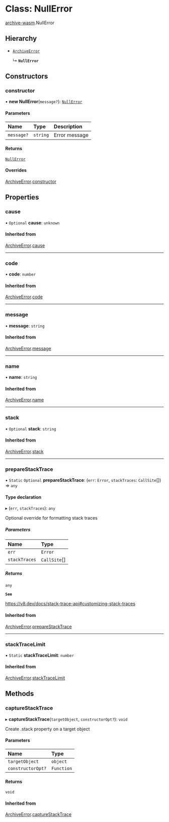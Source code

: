 # Class: NullError

[archive-wasm](../modules/archive_wasm.md).NullError

## Hierarchy

- [`ArchiveError`](archive_wasm.ArchiveError.md)

  ↳ **`NullError`**

## Constructors

### constructor

• **new NullError**(`message?`): [`NullError`](archive_wasm.NullError.md)

#### Parameters

| Name       | Type     | Description   |
| :--------- | :------- | :------------ |
| `message?` | `string` | Error message |

#### Returns

[`NullError`](archive_wasm.NullError.md)

#### Overrides

[ArchiveError](archive_wasm.ArchiveError.md).[constructor](archive_wasm.ArchiveError.md#constructor)

## Properties

### cause

• `Optional` **cause**: `unknown`

#### Inherited from

[ArchiveError](archive_wasm.ArchiveError.md).[cause](archive_wasm.ArchiveError.md#cause)

---

### code

• **code**: `number`

#### Inherited from

[ArchiveError](archive_wasm.ArchiveError.md).[code](archive_wasm.ArchiveError.md#code)

---

### message

• **message**: `string`

#### Inherited from

[ArchiveError](archive_wasm.ArchiveError.md).[message](archive_wasm.ArchiveError.md#message)

---

### name

• **name**: `string`

#### Inherited from

[ArchiveError](archive_wasm.ArchiveError.md).[name](archive_wasm.ArchiveError.md#name)

---

### stack

• `Optional` **stack**: `string`

#### Inherited from

[ArchiveError](archive_wasm.ArchiveError.md).[stack](archive_wasm.ArchiveError.md#stack)

---

### prepareStackTrace

▪ `Static` `Optional` **prepareStackTrace**: (`err`: `Error`, `stackTraces`: `CallSite`[]) => `any`

#### Type declaration

▸ (`err`, `stackTraces`): `any`

Optional override for formatting stack traces

##### Parameters

| Name          | Type         |
| :------------ | :----------- |
| `err`         | `Error`      |
| `stackTraces` | `CallSite`[] |

##### Returns

`any`

**`See`**

https://v8.dev/docs/stack-trace-api#customizing-stack-traces

#### Inherited from

[ArchiveError](archive_wasm.ArchiveError.md).[prepareStackTrace](archive_wasm.ArchiveError.md#preparestacktrace)

---

### stackTraceLimit

▪ `Static` **stackTraceLimit**: `number`

#### Inherited from

[ArchiveError](archive_wasm.ArchiveError.md).[stackTraceLimit](archive_wasm.ArchiveError.md#stacktracelimit)

## Methods

### captureStackTrace

▸ **captureStackTrace**(`targetObject`, `constructorOpt?`): `void`

Create .stack property on a target object

#### Parameters

| Name              | Type       |
| :---------------- | :--------- |
| `targetObject`    | `object`   |
| `constructorOpt?` | `Function` |

#### Returns

`void`

#### Inherited from

[ArchiveError](archive_wasm.ArchiveError.md).[captureStackTrace](archive_wasm.ArchiveError.md#capturestacktrace)
